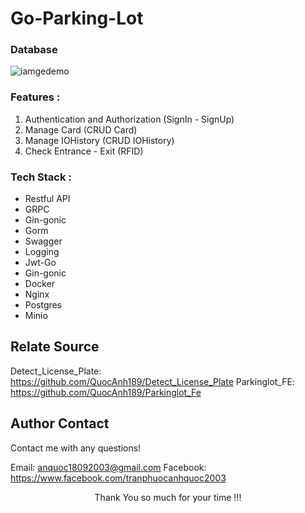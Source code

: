 # Go-Parking-Lot

### Database

![iamgedemo](https://res.cloudinary.com/dadvtny30/image/upload/v1740559344/parking/nm8kgwcnr05jcigkdbnr.png)

### Features :
1. Authentication and Authorization (SignIn - SignUp)
2. Manage Card (CRUD Card)
3. Manage IOHistory (CRUD IOHistory)
4. Check Entrance - Exit (RFID)

### Tech Stack :
- Restful API
- GRPC
- Gin-gonic
- Gorm
- Swagger
- Logging
- Jwt-Go
- Gin-gonic
- Docker
- Nginx
- Postgres
- Minio

## Relate Source
Detect_License_Plate: https://github.com/QuocAnh189/Detect_License_Plate
Parkinglot_FE: https://github.com/QuocAnh189/Parkinglot_Fe

## Author Contact
Contact me with any questions!<br>

Email: anquoc18092003@gmail.com
Facebook: https://www.facebook.com/tranphuocanhquoc2003

<p style="text-align:center">Thank You so much for your time !!!</p>
